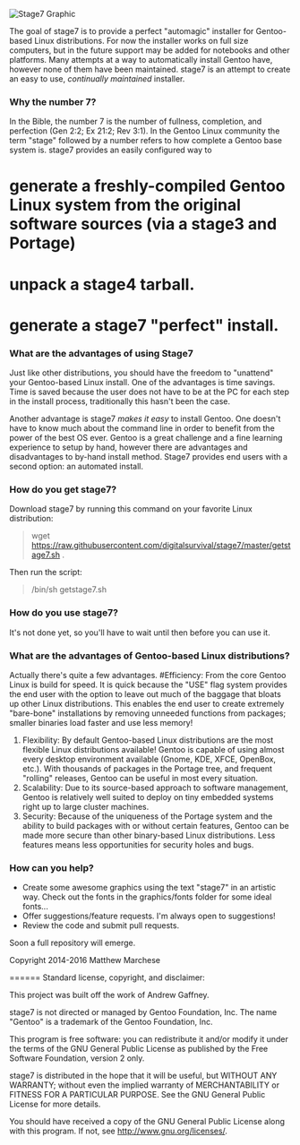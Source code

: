 ![Stage7 Graphic](http://bit.ly/1m6NG9H "stage7 banner graphic")

The goal of stage7 is to provide a perfect "automagic" installer for Gentoo-based Linux distributions. For now the installer works on full size computers, but in the future support may be added for notebooks and other platforms. Many attempts at a way to automatically install Gentoo have, however none of them have been maintained. stage7 is an attempt to create an easy to use, *continually maintained* installer.

### Why the number 7?

In the Bible, the number 7 is the number of fullness, completion, and perfection (Gen 2:2; Ex 21:2; Rev 3:1). In the Gentoo Linux community the term "stage" followed by a number refers to how complete a Gentoo base system is. stage7 provides an easily configured way to
 # generate a freshly-compiled Gentoo Linux system from the original software sources (via a stage3 and Portage)
 # unpack a stage4 tarball.
 # generate a stage7 "perfect" install.

### What are the advantages of using Stage7

Just like other distributions, you should have the freedom to "unattend" your Gentoo-based Linux install. One of the advantages is time savings. Time is saved because the user does not have to be at the PC for each step in the install process, traditionally this hasn't been the case.

Another advantage is stage7 *makes it easy* to install Gentoo. One doesn't have to know much about the command line in order to benefit from the power of the best OS ever. Gentoo is a great challenge and a fine learning experience to setup by hand, however there are advantages and disadvantages to by-hand install method. Stage7 provides end users with a second option: an automated install.

### How do you get stage7?

Download stage7 by running this command on your favorite Linux distribution:
> wget https://raw.githubusercontent.com/digitalsurvival/stage7/master/getstage7.sh .

Then run the script:
> /bin/sh getstage7.sh

### How do you use stage7?

It's not done yet, so you'll have to wait until then before you can use it.

### What are the advantages of Gentoo-based Linux distributions?

Actually there's quite a few advantages.
 #Efficiency: From the core Gentoo Linux is build for speed. It is quick because the "USE" flag system provides the end user with the option to leave out much of the baggage that bloats up other Linux distributions. This enables the end user to create extremely "bare-bone" installations by removing unneeded functions from packages; smaller binaries load faster and use less memory!

1. Flexibility: By default Gentoo-based Linux distributions are the most flexible Linux distributions available! Gentoo is capable of using almost every desktop environment available (Gnome, KDE, XFCE, OpenBox, etc.). With thousands of packages in the Portage tree, and frequent "rolling" releases, Gentoo can be useful in most every situation. 
2. Scalability: Due to its source-based approach to software management, Gentoo is relatively well suited to deploy on tiny embedded systems right up to large cluster machines. 
3. Security: Because of the uniqueness of the Portage system and the ability to build packages with or without certain features, Gentoo can be made more secure than other binary-based Linux distributions. Less features means less opportunities for security holes and bugs.

### How can you help?

* Create some awesome graphics using the text "stage7" in an artistic way. Check out the fonts in the graphics/fonts folder for some ideal fonts...
* Offer suggestions/feature requests. I'm always open to suggestions!
* Review the code and submit pull requests.

Soon a full repository will emerge.

Copyright 2014-2016
Matthew Marchese

======
Standard license, copyright, and disclaimer:

This project was built off the work of Andrew Gaffney.

stage7 is not directed or managed by Gentoo Foundation, Inc.
The name "Gentoo" is a trademark of the Gentoo Foundation, Inc.

This program is free software: you can redistribute it and/or modify
it under the terms of the GNU General Public License as published by
the Free Software Foundation, version 2 only.

stage7 is distributed in the hope that it will be useful,
but WITHOUT ANY WARRANTY; without even the implied warranty of
MERCHANTABILITY or FITNESS FOR A PARTICULAR PURPOSE. See the
GNU General Public License for more details.

You should have received a copy of the GNU General Public License
along with this program. If not, see <http://www.gnu.org/licenses/>.
